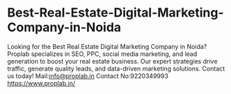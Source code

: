 # Best-Real-Estate-Digital-Marketing-Company-in-Noida
Looking for the Best Real Estate Digital Marketing Company in Noida? Proplab specializes in SEO, PPC, social media marketing, and lead generation to boost your real estate business. Our expert strategies drive traffic, generate quality leads, and  data-driven marketing solutions. Contact us today! Mail:info@proplab.in Contact No:9220349993
https://www.proplab.in/
